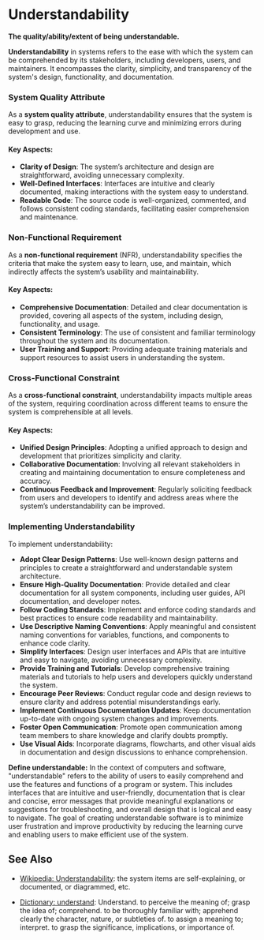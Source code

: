 # Understandability

**The quality/ability/extent of being understandable.**

<span data-chatgpt-prompt="understandability + template">

**Understandability** in systems refers to the ease with which the system can be comprehended by its stakeholders, including developers, users, and maintainers. It encompasses the clarity, simplicity, and transparency of the system's design, functionality, and documentation.

### System Quality Attribute

As a **system quality attribute**, understandability ensures that the system is easy to grasp, reducing the learning curve and minimizing errors during development and use.

#### Key Aspects:
- **Clarity of Design**: The system’s architecture and design are straightforward, avoiding unnecessary complexity.
- **Well-Defined Interfaces**: Interfaces are intuitive and clearly documented, making interactions with the system easy to understand.
- **Readable Code**: The source code is well-organized, commented, and follows consistent coding standards, facilitating easier comprehension and maintenance.

### Non-Functional Requirement

As a **non-functional requirement** (NFR), understandability specifies the criteria that make the system easy to learn, use, and maintain, which indirectly affects the system’s usability and maintainability.

#### Key Aspects:
- **Comprehensive Documentation**: Detailed and clear documentation is provided, covering all aspects of the system, including design, functionality, and usage.
- **Consistent Terminology**: The use of consistent and familiar terminology throughout the system and its documentation.
- **User Training and Support**: Providing adequate training materials and support resources to assist users in understanding the system.

### Cross-Functional Constraint

As a **cross-functional constraint**, understandability impacts multiple areas of the system, requiring coordination across different teams to ensure the system is comprehensible at all levels.

#### Key Aspects:
- **Unified Design Principles**: Adopting a unified approach to design and development that prioritizes simplicity and clarity.
- **Collaborative Documentation**: Involving all relevant stakeholders in creating and maintaining documentation to ensure completeness and accuracy.
- **Continuous Feedback and Improvement**: Regularly soliciting feedback from users and developers to identify and address areas where the system’s understandability can be improved.

### Implementing Understandability

To implement understandability:
- **Adopt Clear Design Patterns**: Use well-known design patterns and principles to create a straightforward and understandable system architecture.
- **Ensure High-Quality Documentation**: Provide detailed and clear documentation for all system components, including user guides, API documentation, and developer notes.
- **Follow Coding Standards**: Implement and enforce coding standards and best practices to ensure code readability and maintainability.
- **Use Descriptive Naming Conventions**: Apply meaningful and consistent naming conventions for variables, functions, and components to enhance code clarity.
- **Simplify Interfaces**: Design user interfaces and APIs that are intuitive and easy to navigate, avoiding unnecessary complexity.
- **Provide Training and Tutorials**: Develop comprehensive training materials and tutorials to help users and developers quickly understand the system.
- **Encourage Peer Reviews**: Conduct regular code and design reviews to ensure clarity and address potential misunderstandings early.
- **Implement Continuous Documentation Updates**: Keep documentation up-to-date with ongoing system changes and improvements.
- **Foster Open Communication**: Promote open communication among team members to share knowledge and clarify doubts promptly.
- **Use Visual Aids**: Incorporate diagrams, flowcharts, and other visual aids in documentation and design discussions to enhance comprehension.

</span>

**Define understandable:** <span data-chatgpt-prompt="define understandable (computers and software)">In the context of computers and software, "understandable" refers to the ability of users to easily comprehend and use the features and functions of a program or system. This includes interfaces that are intuitive and user-friendly, documentation that is clear and concise, error messages that provide meaningful explanations or suggestions for troubleshooting, and overall design that is logical and easy to navigate. The goal of creating understandable software is to minimize user frustration and improve productivity by reducing the learning curve and enabling users to make efficient use of the system.</span>

## See Also

* [Wikipedia: Understandability](https://wikipedia.org/wiki/Understandability): the system items are self-explaining, or documented, or diagrammed, etc.

* [Dictionary: understand](https://www.dictionary.com/browse/understand): Understand. to perceive the meaning of; grasp the idea of; comprehend. to be thoroughly familiar with; apprehend clearly the character, nature, or subtleties of. to assign a meaning to; interpret. to grasp the significance, implications, or importance of.
